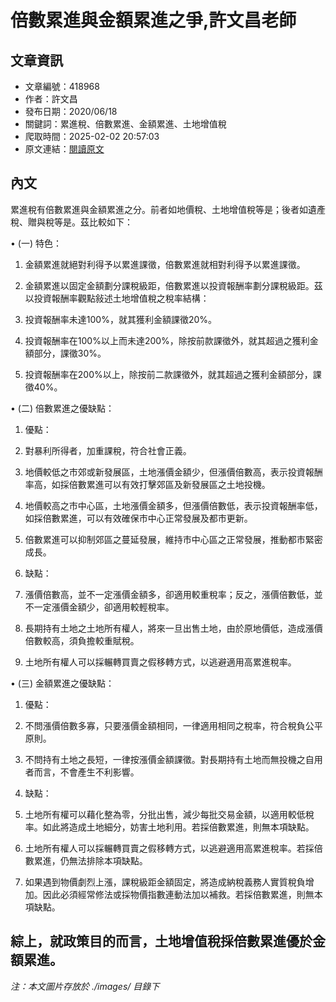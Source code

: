 # 倍數累進與金額累進之爭,許文昌老師

## 文章資訊
- 文章編號：418968
- 作者：許文昌
- 發布日期：2020/06/18
- 關鍵詞：累進稅、倍數累進、金額累進、土地增值稅
- 爬取時間：2025-02-02 20:57:03
- 原文連結：[閱讀原文](https://real-estate.get.com.tw/Columns/detail.aspx?no=418968)

## 內文
累進稅有倍數累進與金額累進之分。前者如地價稅、土地增值稅等是；後者如遺產稅、贈與稅等是。茲比較如下：

• (一) 特色：

1. 金額累進就絕對利得予以累進課徵，倍數累進就相對利得予以累進課徵。

2. 金額累進以固定金額劃分課稅級距，倍數累進以投資報酬率劃分課稅級距。茲以投資報酬率觀點敍述土地增值稅之稅率結構：

1. 投資報酬率未達100%，就其獲利金額課徵20%。

2. 投資報酬率在100%以上而未達200%，除按前款課徵外，就其超過之獲利金額部分，課徵30%。

3. 投資報酬率在200%以上，除按前二款課徵外，就其超過之獲利金額部分，課徵40%。

• (二) 倍數累進之優缺點：

1. 優點：

1. 對暴利所得者，加重課稅，符合社會正義。

2. 地價較低之市郊或新發展區，土地漲價金額少，但漲價倍數高，表示投資報酬率高，如採倍數累進可以有效打擊郊區及新發展區之土地投機。

3. 地價較高之市中心區，土地漲價金額多，但漲價倍數低，表示投資報酬率低，如採倍數累進，可以有效確保市中心正常發展及都市更新。

4. 倍數累進可以抑制郊區之蔓延發展，維持市中心區之正常發展，推動都市緊密成長。

2. 缺點：

1. 漲價倍數高，並不一定漲價金額多，卻適用較重稅率；反之，漲價倍數低，並不一定漲價金額少，卻適用較輕稅率。

2. 長期持有土地之土地所有權人，將來一旦出售土地，由於原地價低，造成漲價倍數較高，須負擔較重賦稅。

3. 土地所有權人可以採輾轉買賣之假移轉方式，以逃避適用高累進稅率。

• (三) 金額累進之優缺點：

1. 優點：

1. 不問漲價倍數多寡，只要漲價金額相同，一律適用相同之稅率，符合稅負公平原則。

2. 不問持有土地之長短，一律按漲價金額課徵。對長期持有土地而無投機之自用者而言，不會產生不利影響。

2. 缺點：

1. 土地所有權可以藉化整為零，分批出售，減少每批交易金額，以適用較低稅率。如此將造成土地細分，妨害土地利用。若採倍數累進，則無本項缺點。

2. 土地所有權人可以採輾轉買賣之假移轉方式，以逃避適用高累進稅率。若採倍數累進，仍無法排除本項缺點。

3. 如果遇到物價劇烈上漲，課稅級距金額固定，將造成納稅義務人實質稅負增加。因此必須經常修法或採物價指數連動法加以補救。若採倍數累進，則無本項缺點。

綜上，就政策目的而言，土地增值稅採倍數累進優於金額累進。
---
*注：本文圖片存放於 ./images/ 目錄下*
